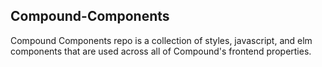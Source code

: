 ## Compound-Components

Compound Components repo is a collection of styles, javascript, and elm components that are used across all of Compound's frontend properties.